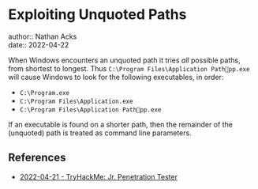 # Exploiting Unquoted Paths

author:: Nathan Acks  
date:: 2022-04-22

When Windows encounters an unquoted path it tries *all* possible paths, from shortest to longest. Thus `C:\Program Files\Application Pathpp.exe` will cause Windows to look for the following executables, in order:

* `C:\Program.exe`
* `C:\Program Files\Application.exe`
* `C:\Program Files\Application Pathpp.exe`

If an executable is found on a shorter path, then the remainder of the (unquoted) path is treated as command line parameters.

## References

* [2022-04-21 - TryHackMe: Jr. Penetration Tester](../log/2022-04-21-tryhackme-jr-penetration-tester.md)
